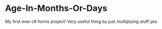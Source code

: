 # Age-In-Months-Or-Days
My first ever c# forms project!
Very useful thing by just multiplying stuff yes
